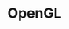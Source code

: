 ---
title: OpenGL
list:
  collection: projects
  filter: "item.experience.libraries contains 'opengl'"
---
